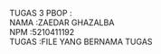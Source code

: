 TUGAS 3 PBOP :<br/>
NAMA :ZAEDAR GHAZALBA <br/>
NPM :5210411192 <br/>
TUGAS :FILE YANG BERNAMA TUGAS <br/>
